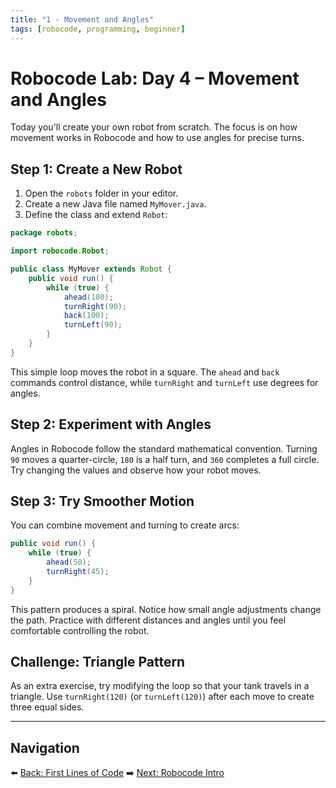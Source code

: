 ```yaml
---
title: "1 - Movement and Angles"
tags: [robocode, programming, beginner]
---
```

# Robocode Lab: Day 4 – Movement and Angles

Today you'll create your own robot from scratch. The focus is on how movement works in Robocode and how to use angles for precise turns.

## Step 1: Create a New Robot

1. Open the `robots` folder in your editor.
2. Create a new Java file named `MyMover.java`.
3. Define the class and extend `Robot`:

```java
package robots;

import robocode.Robot;

public class MyMover extends Robot {
    public void run() {
        while (true) {
            ahead(100);
            turnRight(90);
            back(100);
            turnLeft(90);
        }
    }
}
```

This simple loop moves the robot in a square. The `ahead` and `back` commands control distance, while `turnRight` and `turnLeft` use degrees for angles.

## Step 2: Experiment with Angles

Angles in Robocode follow the standard mathematical convention. Turning `90` moves a quarter-circle, `180` is a half turn, and `360` completes a full circle. Try changing the values and observe how your robot moves.

## Step 3: Try Smoother Motion

You can combine movement and turning to create arcs:

```java
public void run() {
    while (true) {
        ahead(50);
        turnRight(45);
    }
}
```

This pattern produces a spiral. Notice how small angle adjustments change the path. Practice with different distances and angles until you feel comfortable controlling the robot.

## Challenge: Triangle Pattern

As an extra exercise, try modifying the loop so that your tank travels in a triangle. Use `turnRight(120)` (or `turnLeft(120)`) after each move to create three equal sides.

---

## Navigation

⬅️ [Back: First Lines of Code](/robocode/Day-3/02_first_lines)
➡️ [Next: Robocode Intro](/robocode/Day-3/00_robocode_intro)
